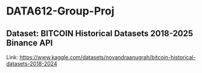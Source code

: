 # DATA612-Group-Proj

## Dataset: BITCOIN Historical Datasets 2018-2025 Binance API
Link: https://www.kaggle.com/datasets/novandraanugrah/bitcoin-historical-datasets-2018-2024
